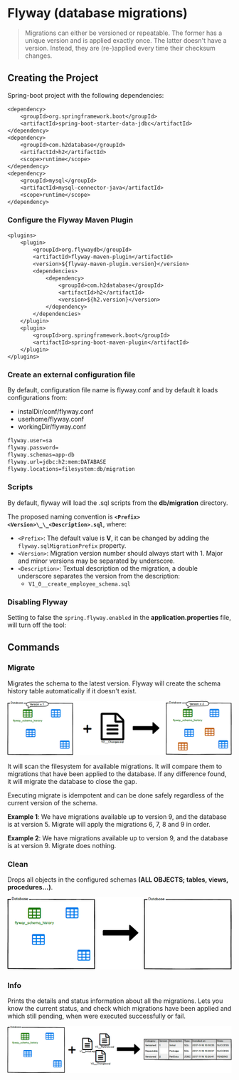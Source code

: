 # Flyway (database migrations)

> Migrations can either be versioned or repeatable. The former has a unique version and is applied exactly once. 
The latter doesn't have a version. Instead, they are (re-)applied every time their checksum changes.

## Creating the Project
Spring-boot project with the following dependencies:
```
<dependency>
    <groupId>org.springframework.boot</groupId>
    <artifactId>spring-boot-starter-data-jdbc</artifactId>
</dependency>
<dependency>
    <groupId>com.h2database</groupId>
    <artifactId>h2</artifactId>
    <scope>runtime</scope>
</dependency>
<dependency>
    <groupId>mysql</groupId>
    <artifactId>mysql-connector-java</artifactId>
    <scope>runtime</scope>
</dependency>
```
### Configure the Flyway Maven Plugin

```
<plugins>
    <plugin>
        <groupId>org.flywaydb</groupId>
        <artifactId>flyway-maven-plugin</artifactId>
        <version>${flyway-maven-plugin.version}</version>
        <dependencies>
            <dependency>
                <groupId>com.h2database</groupId>
                <artifactId>h2</artifactId>
                <version>${h2.version}</version>
            </dependency>
        </dependencies>
    </plugin>
    <plugin>
        <groupId>org.springframework.boot</groupId>
        <artifactId>spring-boot-maven-plugin</artifactId>
    </plugin>
</plugins>
```

### Create an external configuration file
By default, configuration file name is flyway.conf and by default it loads configurations from:

- instalDir/conf/flyway.conf
- userhome/flyway.conf
- workingDir/flyway.conf

```
flyway.user=sa
flyway.password=
flyway.schemas=app-db
flyway.url=jdbc:h2:mem:DATABASE
flyway.locations=filesystem:db/migration
```

### Scripts
By default, flyway will load the .sql scripts from the **db/migration** directory.

The proposed naming convention is **`<Prefix><Version>\_\_<Description>.sql`**, where:
- `<Prefix>`: The default value is **V**, it can be changed by adding the `flyway.sqlMigrationPrefix` property.
- `<Version>`: Migration version number should always start with 1. Major and minor versions may be separated by underscore.
- `<Description>`: Textual description od the migration, a double underscore separates the version from the description:
  - `V1_0__create_employee_schema.sql`

### Disabling Flyway
Setting to false the `spring.flyway.enabled` in the **application.properties** file, will turn off the tool:

## Commands

### Migrate

Migrates the schema to the latest version. Flyway will create the schema history table automatically if it doesn't exist.

![](img/migrate.png)

It will scan the filesystem for available migrations. It will compare them to migrations that have been applied to the database. 
If any difference found, it will migrate the database to close the gap.

Executing migrate is idempotent and can be done safely regardless of the current version of the schema.

**Example 1**: We have migrations available up to version 9, and the database is at version 5.
Migrate will apply the migrations 6, 7, 8 and 9 in order.

**Example 2**: We have migrations available up to version 9, and the database is at version 9.
Migrate does nothing.

### Clean

Drops all objects in the configured schemas **(ALL OBJECTS; tables, views, procedures...)**.

![](img/drop.png)

### Info

Prints the details and status information about all the migrations. Lets you know the current status, and check which 
migrations have been applied and which still pending, when were executed successfully or fail.

![](img/info.png)
